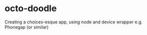 # octo-doodle
Creating a choices-esque app, using node and device wrapper e.g. Phonegap (or similar)
